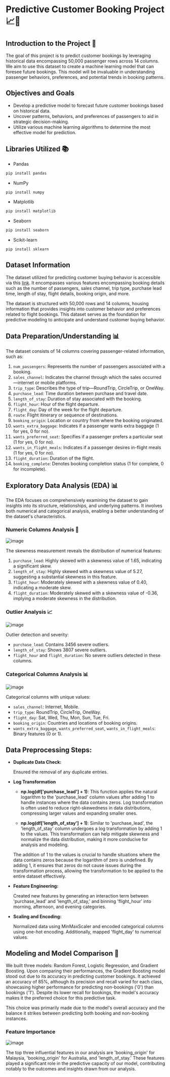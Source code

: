 # Predictive Customer Booking Project 📈🤖

## **Introduction to the Project** 🚀

The goal of this project is to predict customer bookings by leveraging historical data encompassing 50,000 passenger rows across 14 columns. We aim to use this dataset to create a machine learning model that can foresee future bookings. This model will be invaluable in understanding passenger behaviors, preferences, and potential trends in booking patterns.

## **Objectives and Goals**
- Develop a predictive model to forecast future customer bookings based on historical data.
- Uncover patterns, behaviors, and preferences of passengers to aid in strategic decision-making.
- Utilize various machine learning algorithms to determine the most effective model for prediction.

## **Libraries Utilized** 📚
- Pandas
``` python 
pip install pandas
```
- NumPy
``` python 
pip install numpy
``` 
- Matplotlib
``` python 
pip install matplotlib
``` 
- Seaborn
``` python 
pip install seaborn
``` 
- Scikit-learn
``` python 
pip install sklearn
```
## Dataset Information
The dataset utilized for predicting customer buying behavior is accessible via this [link](https://github.com/riyouuyt/Forage-British-Airways-Virtual-Experience/tree/master/predicting%20customer%20buying%20behaviour/Dataset). It encompasses various features encompassing booking details such as the number of passengers, sales channel, trip type, purchase lead time, length of stay, flight details, booking origin, and more. 

The dataset is structured with 50,000 rows and 14 columns, housing information that provides insights into customer behavior and preferences related to flight bookings. This dataset serves as the foundation for predictive modeling to anticipate and understand customer buying behavior.


## **Data Preparation/Understanding** 📊
The dataset consists of 14 columns covering passenger-related information, such as:

1. `num_passengers`: Represents the number of passengers associated with a booking.
2. `sales_channel`: Indicates the channel through which the sales occurred—internet or mobile platforms.
3. `trip_type`: Describes the type of trip—RoundTrip, CircleTrip, or OneWay.
4. `purchase_lead`: Time duration between purchase and travel date.
5. `length_of_stay`: Duration of stay associated with the booking.
6. `flight_hour`: Hour of the flight departure.
7. `flight_day`: Day of the week for the flight departure.
8. `route`: Flight itinerary or sequence of destinations.
9. `booking_origin`: Location or country from where the booking originated.
10. `wants_extra_baggage`: Indicates if a passenger wants extra baggage (1 for yes, 0 for no).
11. `wants_preferred_seat`: Specifies if a passenger prefers a particular seat (1 for yes, 0 for no).
12. `wants_in_flight_meals`: Indicates if a passenger desires in-flight meals (1 for yes, 0 for no).
13. `flight_duration`: Duration of the flight.
14. `booking_complete`: Denotes booking completion status (1 for complete, 0 for incomplete).

## Exploratory Data Analysis (EDA) 📊

The EDA focuses on comprehensively examining the dataset to gain insights into its structure, relationships, and underlying patterns. It involves both numerical and categorical analysis, enabling a better understanding of the dataset's characteristics.

### Numeric Columns Analysis 🧮

![image](https://github.com/riyouuyt/Forage-British-Airways-Virtual-Experience/assets/122600889/022d8644-69de-4978-9289-b4395280b024)


The skewness measurement reveals the distribution of numerical features:
1. `purchase_lead`: Highly skewed with a skewness value of 1.65, indicating a significant skew.
2. `length_of_stay`: Highly skewed with a skewness value of 5.27, suggesting a substantial skewness in this feature.
3. `flight_hour`: Moderately skewed with a skewness value of 0.40, indicating a moderate skew.
4. `flight_duration`: Moderately skewed with a skewness value of -0.36, implying a moderate skewness in the distribution.

### Outlier Analysis 📈

![image](https://github.com/riyouuyt/Forage-British-Airways-Virtual-Experience/assets/122600889/aca02be7-cf1f-40bc-b2c0-46deb62234ee)

Outlier detection and severity:
- `purchase_lead`: Contains 3456 severe outliers.
- `length_of_stay`: Shows 3807 severe outliers.
- `flight_hour` and `flight_duration`: No severe outliers detected in these columns.

### Categorical Columns Analysis 📊

![image](https://github.com/riyouuyt/Forage-British-Airways-Virtual-Experience/assets/122600889/f11a447b-57b2-41f2-9169-e7ae39818a89)

Categorical columns with unique values:
- `sales_channel`: Internet, Mobile.
- `trip_type`: RoundTrip, CircleTrip, OneWay.
- `flight_day`: Sat, Wed, Thu, Mon, Sun, Tue, Fri.
- `booking_origin`: Countries and locations of booking origins.
- `wants_extra_baggage`, `wants_preferred_seat`, `wants_in_flight_meals`: Binary features (0 or 1).


## **Data Preprocessing Steps:** 
- **Duplicate Data Check:**

  Ensured the removal of any duplicate entries.

- **Log Transformation**

  * **np.log(df['purchase_lead'] + 1)**: This function applies the natural logarithm to the 'purchase_lead' column values after adding 1 to handle instances where the data contains zeros. Log transformation is often used to reduce right-skewedness in data distributions, compressing larger values and expanding smaller ones.

  * **np.log(df['length_of_stay'] + 1)**: Similar to 'purchase_lead', the 'length_of_stay' column undergoes a log transformation by adding 1 to the values. This transformation can help mitigate skewness and normalize the data distribution, making it more conducive for analysis and modeling.

  The addition of 1 to the values is crucial to handle situations where the data contains zeros because the logarithm of zero is undefined. By adding 1, it ensures that zeros do not cause issues during the transformation process, allowing the transformation to be applied to the entire dataset effectively.

- **Feature Engineering:**

  Created new features by generating an interaction term between 'purchase_lead' and 'length_of_stay,' and binning 'flight_hour' into morning, afternoon, and evening categories.

- **Scaling and Encoding:**

  Normalized data using MinMaxScaler and encoded categorical columns using one-hot encoding. Additionally, mapped 'flight_day' to numerical values.

## **Modeling and Model Comparison** 🤖
We built three models: Random Forest, Logistic Regression, and Gradient Boosting. Upon comparing their performances, the Gradient Boosting model stood out due to its accuracy in predicting customer bookings. It achieved an accuracy of 85%, although its precision and recall varied for each class, showcasing higher performance for predicting non-bookings ('0') than bookings ('1'). Despite its lower recall for bookings, the model's accuracy makes it the preferred choice for this predictive task.

This choice was primarily made due to the model's overall accuracy and the balance it strikes between predicting both booking and non-booking instances.

### **Feature Importance**

![image](https://github.com/riyouuyt/Forage-British-Airways-Virtual-Experience/assets/122600889/90b5f5ff-710f-4871-beed-8cd635931d95)


The top three influential features in our analysis are 'booking_origin' for Malaysia, 'booking_origin' for Australia, and 'length_of_stay.' These features played a significant role in the predictive capacity of our model, contributing notably to the outcomes and insights drawn from our analysis.
